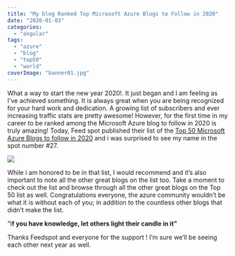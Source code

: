 ```yaml
---
title: "My blog Ranked Top Microsoft Azure Blogs to Follow in 2020"
date: "2020-01-03"
categories: 
  - "angular"
tags: 
  - "azure"
  - "blog"
  - "top50"
  - "world"
coverImage: "banner01.jpg"
---
```


What a way to start the new year 2020!. It just began and I am feeling as I've achieved something. It is always great when you are being recognized for your hard work and dedication. A growing list of subscribers and ever increasing traffic stats are pretty awesome! However, for the first time in my career to be ranked among the Microsoft Azure blog to follow in 2020 is truly amazing! Today, Feed spot published their list of the [Top 50 Microsoft Azure Blogs to follow in 2020](https://blog.feedspot.com/microsoft_azure_blogs/) and i was surprised to see my name in the spot number #27.

![](https://sajeetharan.wordpress.com/wp-content/uploads/2020/01/blog.jpg?w=974)

While i am honored to be in that list, I would recommend and it’s also important to note all the other great blogs on the list too. Take a moment to check out the list and browse through all the other great blogs on the Top 50 list as well. Congratulations everyone, the azure community wouldn’t be what it is without each of you; in addition to the countless other blogs that didn’t make the list.

"I**f you have knowledge, let others light their candle in it"**

Thanks Feedspot and everyone for the support ! I’m sure we’ll be seeing each other next year as well.

